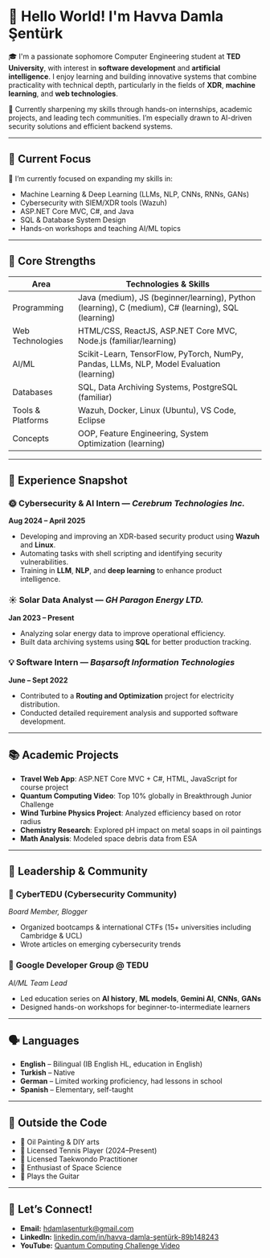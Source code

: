 # 👋 Hello World! I'm Havva Damla Şentürk

🎓 I'm a passionate sophomore Computer Engineering student at **TED University**, with interest in **software development** and **artificial intelligence**. I enjoy learning and building innovative systems that combine practicality with technical depth, particularly in the fields of **XDR**, **machine learning**, and **web technologies**.

🌱 Currently sharpening my skills through hands-on internships, academic projects, and leading tech communities. I’m especially drawn to AI-driven security solutions and efficient backend systems.

---

## 🎯 Current Focus

🚀 I’m currently focused on expanding my skills in:

- Machine Learning & Deep Learning (LLMs, NLP, CNNs, RNNs, GANs)
- Cybersecurity with SIEM/XDR tools (Wazuh)
- ASP.NET Core MVC, C#, and Java
- SQL & Database System Design
- Hands-on workshops and teaching AI/ML topics

---

## 🧠 Core Strengths

| Area               | Technologies & Skills                                                 |
|--------------------|----------------------------------------------------------------------------------------|
| Programming        | Java (medium), JS (beginner/learning), Python (learning), C (medium), C# (learning), SQL (learning) |
| Web Technologies   | HTML/CSS, ReactJS, ASP.NET Core MVC, Node.js (familiar/learning)                       |
| AI/ML              | Scikit-Learn, TensorFlow, PyTorch, NumPy, Pandas, LLMs, NLP, Model Evaluation (learning) |
| Databases          | SQL, Data Archiving Systems, PostgreSQL (familiar)                                     |
| Tools & Platforms  | Wazuh, Docker, Linux (Ubuntu), VS Code, Eclipse                                        |
| Concepts           | OOP, Feature Engineering, System Optimization (learning)                               |

---

## 💼 Experience Snapshot

### 🌞 **Cybersecurity & AI Intern** — *Cerebrum Technologies Inc.*  
**Aug 2024 – April 2025**

- Developing and improving an XDR-based security product using **Wazuh** and **Linux**.
- Automating tasks with shell scripting and identifying security vulnerabilities.
- Training in **LLM**, **NLP**, and **deep learning** to enhance product intelligence.

### ☀️ **Solar Data Analyst** — *GH Paragon Energy LTD.*  
**Jan 2023 – Present**

- Analyzing solar energy data to improve operational efficiency.
- Built data archiving systems using **SQL** for better production tracking.

### 💡 **Software Intern** — *Başarsoft Information Technologies*  
**June – Sept 2022**

- Contributed to a **Routing and Optimization** project for electricity distribution.
- Conducted detailed requirement analysis and supported software development.

---

## 📚 Academic Projects

- **Travel Web App**: ASP.NET Core MVC + C#, HTML, JavaScript for course project  
- **Quantum Computing Video**: Top 10% globally in Breakthrough Junior Challenge  
- **Wind Turbine Physics Project**: Analyzed efficiency based on rotor radius  
- **Chemistry Research**: Explored pH impact on metal soaps in oil paintings  
- **Math Analysis**: Modeled space debris data from ESA

---

## 🧩 Leadership & Community

### 🔐 **CyberTEDU (Cybersecurity Community)**  
*Board Member, Blogger*  
- Organized bootcamps & international CTFs (15+ universities including Cambridge & UCL)  
- Wrote articles on emerging cybersecurity trends

### 🤖 **Google Developer Group @ TEDU**  
*AI/ML Team Lead*  
- Led education series on **AI history**, **ML models**, **Gemini AI**, **CNNs**, **GANs**  
- Designed hands-on workshops for beginner-to-intermediate learners

---

## 🗣 Languages

- **English** – Bilingual (IB English HL, education in English)  
- **Turkish** – Native  
- **German** – Limited working proficiency, had lessons in school  
- **Spanish** – Elementary, self-taught  

---

## 🎨 Outside the Code

- 🎨 Oil Painting & DIY arts  
- 🎾 Licensed Tennis Player (2024–Present)  
- 🥋 Licensed Taekwondo Practitioner  
- 🚀 Enthusiast of Space Science  
- 🎸 Plays the Guitar  

---

## 🤝 Let’s Connect!

- **Email:** hdamlasenturk@gmail.com  
- **LinkedIn:** [linkedin.com/in/havva-damla-şentürk-89b148243](https://www.linkedin.com/in/havva-damla-%C5%9Fent%C3%BCrk-89b148243)  
- **YouTube:** [Quantum Computing Challenge Video](https://youtu.be/VqSVI6K-wnI)
